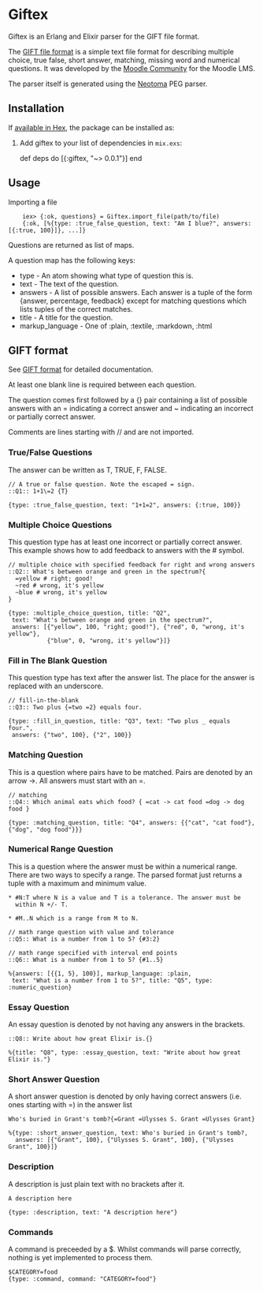 # Giftex
Giftex is an Erlang and Elixir parser for the GIFT file format.

The [GIFT file format](https://docs.moodle.org/30/en/GIFT_format) is a simple
text file format for describing multiple choice, true false, short answer,
matching, missing word and numerical questions. It was developed by the
[Moodle Community](https://moodle.org/) for the Moodle LMS.

The parser itself is generated using the [Neotoma](https://github.com/seancribbs/neotoma)
PEG parser.

## Installation

If [available in Hex](https://hex.pm/docs/publish), the package can be installed as:

  1. Add giftex to your list of dependencies in `mix.exs`:

        def deps do
          [{:giftex, "~> 0.0.1"}]
        end

## Usage

Importing a file

        iex> {:ok, questions} = Giftex.import_file(path/to/file)
        {:ok, [%{type: :true_false_question, text: "Am I blue?", answers: [{:true, 100}]}, ...]}

Questions are returned as list of maps.

A question map has the following keys:

  * type -  An atom showing what type of question this is.
  * text -  The text of the question.
  * answers - A list of possible answers. Each answer is a tuple of the form
    {answer, percentage, feedback} except for matching questions which lists tuples
    of the correct matches.
  * title - A title for the question.
  * markup_language - One of :plain, :textile, :markdown, :html

## GIFT format

See [GIFT format](https://docs.moodle.org/30/en/GIFT_format) for detailed documentation.

At least one blank line is required between each question.

The question comes first followed by a {} pair containing a list of possible
  answers with an = indicating a correct answer and ~ indicating an incorrect or
  partially correct answer.

Comments are lines starting with // and are not imported.

### True/False Questions

The answer can be written as T, TRUE, F, FALSE.

    // A true or false question. Note the escaped = sign.
    ::Q1:: 1+1\=2 {T}

    {type: :true_false_question, text: "1+1=2", answers: {:true, 100}}

### Multiple Choice Questions

This question type has at least one incorrect or partially correct answer.
This example shows how to add feedback to answers with the # symbol.

    // multiple choice with specified feedback for right and wrong answers
    ::Q2:: What's between orange and green in the spectrum?{
      =yellow # right; good!
      ~red # wrong, it's yellow
      ~blue # wrong, it's yellow
    }

    {type: :multiple_choice_question, title: "Q2",
     text: "What's between orange and green in the spectrum?",
     answers: [{"yellow", 100, "right; good!"}, {"red", 0, "wrong, it's yellow"},
               {"blue", 0, "wrong, it's yellow"}]}

### Fill in The Blank Question

This question type has text after the answer list.
The place for the answer is replaced with an underscore.

    // fill-in-the-blank
    ::Q3:: Two plus {=two =2} equals four.

    {type: :fill_in_question, title: "Q3", text: "Two plus _ equals four.",
     answers: {"two", 100}, {"2", 100}}

### Matching Question

This is a question where pairs have to be matched.
Pairs are denoted by an arrow ->.
All answers must start with an =.

    // matching
    ::Q4:: Which animal eats which food? { =cat -> cat food =dog -> dog food }

    {type: :matching_question, title: "Q4", answers: {{"cat", "cat food"},{"dog", "dog food"}}}

### Numerical Range Question

This is a question where the answer must be within a numerical range.
There are two ways to specify a range. The parsed format just returns a tuple
with a maximum and minimum value.

    * #N:T where N is a value and T is a tolerance. The answer must be
      within N +/- T.

    * #M..N which is a range from M to N.

    // math range question with value and tolerance
    ::Q5:: What is a number from 1 to 5? {#3:2}

    // math range specified with interval end points
    ::Q6:: What is a number from 1 to 5? {#1..5}

    %{answers: [{{1, 5}, 100}], markup_language: :plain,
     text: "What is a number from 1 to 5?", title: "Q5", type: :numeric_question}

### Essay Question
  An essay question is denoted by not having any answers in the brackets.

    ::Q8:: Write about how great Elixir is.{}

    %{title: "Q8", type: :essay_question, text: "Write about how great Elixir is."}

### Short Answer Question
  A short answer question is denoted by only having correct answers
  (i.e. ones starting with =) in the answer list

    Who's buried in Grant's tomb?{=Grant =Ulysses S. Grant =Ulysses Grant}

    %{type: :short_answer_question, text: Who's buried in Grant's tomb?,
      answers: [{"Grant", 100}, {"Ulysses S. Grant", 100}, {"Ulysses Grant", 100}]}

### Description
  A description is just plain text with no brackets after it.

    A description here

    {type: :description, text: "A description here"}

### Commands

  A command is preceeded by a $.
  Whilst commands will parse correctly, nothing is yet implemented to process them.

    $CATEGORY=food
    {type: :command, command: "CATEGORY=food"}
